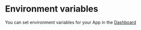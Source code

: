 # Environment variables

You can set environment variables for your App in the [Dashboard](https://www.faable.com/dashboard/apps)
